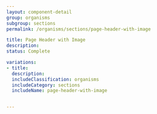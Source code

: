 ```yaml
---
layout: component-detail
group: organisms
subgroup: sections
permalink: /organisms/sections/page-header-with-image

title: Page Header with Image
description:
status: Complete

variations:
- title:
  description:
  includeClassification: organisms
  includeCategory: sections
  includeName: page-header-with-image


---
```

